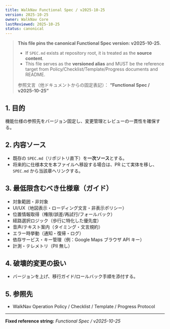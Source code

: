 ```yaml
---
title: WalkNav Functional Spec / v2025-10-25
version: 2025-10-25
owner: WalkNav Core
lastReviewed: 2025-10-25
status: canonical
---
```


> **This file pins the canonical Functional Spec version: v2025-10-25.**
>
> - If `SPEC.md` exists at repository root, it is treated as the **source content**.
> - This file serves as the **versioned alias** and MUST be the reference target from
>   Policy/Checklist/Template/Progress documents and README.
>
> 参照文言（他ドキュメントからの固定表記）：
> **“Functional Spec / v2025-10-25”**

## 1. 目的
機能仕様の参照先をバージョン固定し、変更管理とレビューの一貫性を確保する。

## 2. 内容ソース
- 既存の `SPEC.md`（リポジトリ直下）を**一次ソース**とする。
- 将来的に仕様本文を本ファイルへ移設する場合は、PR にて実体を移し、`SPEC.md` から当該章へリンクする。

## 3. 最低限含むべき仕様章（ガイド）
- 対象範囲・非対象
- UI/UX（地図表示・ローディング文言・非表示ポリシー）
- 位置情報取得（権限/誤差/再試行/フォールバック）
- 経路選択ロジック（歩行に特化した優先度）
- 音声/テキスト案内（タイミング・文言規約）
- エラー時挙動（通知・復帰・ログ）
- 依存サービス・キー管理（例：Google Maps ブラウザ API キー）
- 計測・テレメトリ（PII 無し）

## 4. 破壊的変更の扱い
- バージョンを上げ、移行ガイド/ロールバック手順を添付する。

## 5. 参照先
- WalkNav Operation Policy / Checklist / Template / Progress Protocol

---

**Fixed reference string:** _Functional Spec / v2025-10-25_
